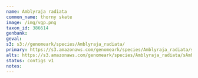 ```yaml
---
name: Amblyraja radiata
common_name: thorny skate
image: /img/vgp.png
taxon_id: 386614
genbank:
geval:
s3: s3://genomeark/species/Amblyraja_radiata/
primary: https://s3.amazonaws.com/genomeark/species/Amblyraja_radiata/sAmbRad1/assembly_v1.5/sAmbRad1_p1.fasta.gz
alts: https://s3.amazonaws.com/genomeark/species/Amblyraja_radiata/sAmbRad1/assembly_v1.5/sAmbRad1_q2.fasta.gz
status: contigs v1
notes:
---
```

